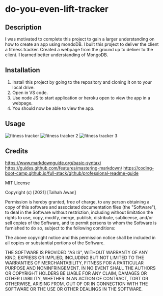 # do-you-even-lift-tracker

## Description

I was motivated to complete this project to gain a larger understanding on how to create an app using mondoDB.
I built this project to deliver the client a fitness tracker.
Created a webpage from the ground up to deliver to the client.
I learned better understanding of MongoDB.

## Installation

1. Install this project by going to the repository and cloning it on to your local drive.
2. Open in VS code.
3. Use node JS to start application or heroku open to view the app in a webpage.
4. You should now be able to view the app.

## Usage

![fitness tracker](https://user-images.githubusercontent.com/88115822/151126150-3198ad7c-e599-48f5-ab4b-0153ea187827.PNG)
![fitness tracker 2](https://user-images.githubusercontent.com/88115822/151126154-906499be-e44a-4465-8618-df36f5e5eda4.PNG)
![fitness tracker 3](https://user-images.githubusercontent.com/88115822/151126156-cd4ea17d-ed50-479f-9e10-dbbff4ae8907.PNG)


## Credits
https://www.markdownguide.org/basic-syntax/
https://guides.github.com/features/mastering-markdown/
https://coding-boot-camp.github.io/full-stack/github/professional-readme-guide

MIT License

Copyright (c) [2021] [Talhah Awan]

Permission is hereby granted, free of charge, to any person obtaining a copy
of this software and associated documentation files (the "Software"), to deal
in the Software without restriction, including without limitation the rights
to use, copy, modify, merge, publish, distribute, sublicense, and/or sell
copies of the Software, and to permit persons to whom the Software is
furnished to do so, subject to the following conditions:

The above copyright notice and this permission notice shall be included in all
copies or substantial portions of the Software.

THE SOFTWARE IS PROVIDED "AS IS", WITHOUT WARRANTY OF ANY KIND, EXPRESS OR
IMPLIED, INCLUDING BUT NOT LIMITED TO THE WARRANTIES OF MERCHANTABILITY,
FITNESS FOR A PARTICULAR PURPOSE AND NONINFRINGEMENT. IN NO EVENT SHALL THE
AUTHORS OR COPYRIGHT HOLDERS BE LIABLE FOR ANY CLAIM, DAMAGES OR OTHER
LIABILITY, WHETHER IN AN ACTION OF CONTRACT, TORT OR OTHERWISE, ARISING FROM,
OUT OF OR IN CONNECTION WITH THE SOFTWARE OR THE USE OR OTHER DEALINGS IN THE
SOFTWARE.
